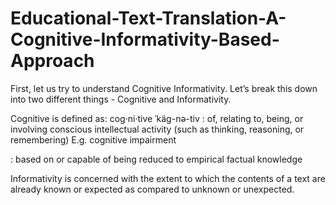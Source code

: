 # Educational-Text-Translation-A-Cognitive-Informativity-Based-Approach

First, let us try to understand Cognitive Informativity. Let’s break this down into two different things - Cognitive and Informativity. 

Cognitive is defined as:
cog·​ni·​tive ˈkäg-nə-tiv 
: of, relating to, being, or involving conscious intellectual activity (such as thinking, reasoning, or remembering)
E.g. cognitive impairment

: based on or capable of being reduced to empirical factual knowledge

Informativity is concerned with the extent to which the contents of a text are already known or expected as compared to unknown or unexpected.

